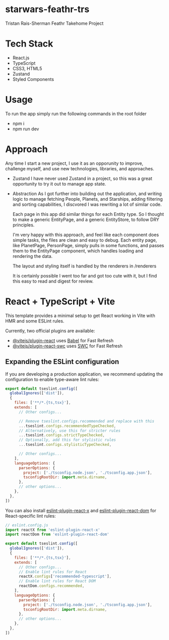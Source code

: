 # starwars-feathr-trs
Tristan Rais-Sherman Feathr Takehome Project

# Tech Stack

- React.js
- TypeScript 
- CSS3, HTML5
- Zustand
- Styled Components

# Usage

To run the app simply run the following commands in the root folder

- npm i
- npm run dev

# Approach

Any time I start a new project, I use it as an opporunity to improve, challenge myself, and use new technologies, libraries, and approaches.

- Zustand
  I have never used Zustand in a project, so this was a great opportunity to try it out to manage app state.
- Abstraction
  As I got further into building out the application, and writing logic to manage fetching People, Planets, and Starships, adding filtering and sorting capabilities, I discvored I was rewriting a lot of similar code. 

  Each page in this app did similar things for each Entity type. So I thought to make a generic EntityPage, and a generic EntityStore, to follow DRY principles.

  I'm very happy with this approach, and feel like each component does simple tasks, the files are clean and easy to debug. Each entity page, like PlanetPage, PersonPage, simply pulls in some functions, and passes them to the EntityPage component, which handles loading and rendering the data.

  The layout and styling itself is handled by the renderers in /renderers

  It is certainly possible I went too far and got too cute with it, but I find this easy to read and digest for review.

# React + TypeScript + Vite

This template provides a minimal setup to get React working in Vite with HMR and some ESLint rules.

Currently, two official plugins are available:

- [@vitejs/plugin-react](https://github.com/vitejs/vite-plugin-react/blob/main/packages/plugin-react) uses [Babel](https://babeljs.io/) for Fast Refresh
- [@vitejs/plugin-react-swc](https://github.com/vitejs/vite-plugin-react/blob/main/packages/plugin-react-swc) uses [SWC](https://swc.rs/) for Fast Refresh

## Expanding the ESLint configuration

If you are developing a production application, we recommend updating the configuration to enable type-aware lint rules:

```js
export default tseslint.config([
  globalIgnores(['dist']),
  {
    files: ['**/*.{ts,tsx}'],
    extends: [
      // Other configs...

      // Remove tseslint.configs.recommended and replace with this
      ...tseslint.configs.recommendedTypeChecked,
      // Alternatively, use this for stricter rules
      ...tseslint.configs.strictTypeChecked,
      // Optionally, add this for stylistic rules
      ...tseslint.configs.stylisticTypeChecked,

      // Other configs...
    ],
    languageOptions: {
      parserOptions: {
        project: ['./tsconfig.node.json', './tsconfig.app.json'],
        tsconfigRootDir: import.meta.dirname,
      },
      // other options...
    },
  },
])
```

You can also install [eslint-plugin-react-x](https://github.com/Rel1cx/eslint-react/tree/main/packages/plugins/eslint-plugin-react-x) and [eslint-plugin-react-dom](https://github.com/Rel1cx/eslint-react/tree/main/packages/plugins/eslint-plugin-react-dom) for React-specific lint rules:

```js
// eslint.config.js
import reactX from 'eslint-plugin-react-x'
import reactDom from 'eslint-plugin-react-dom'

export default tseslint.config([
  globalIgnores(['dist']),
  {
    files: ['**/*.{ts,tsx}'],
    extends: [
      // Other configs...
      // Enable lint rules for React
      reactX.configs['recommended-typescript'],
      // Enable lint rules for React DOM
      reactDom.configs.recommended,
    ],
    languageOptions: {
      parserOptions: {
        project: ['./tsconfig.node.json', './tsconfig.app.json'],
        tsconfigRootDir: import.meta.dirname,
      },
      // other options...
    },
  },
])
```
